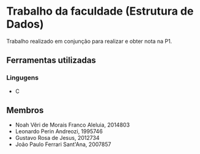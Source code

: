 # Trabalho da faculdade (Estrutura de Dados)

Trabalho realizado em conjunção para realizar e obter nota na P1.

## Ferramentas utilizadas

### Lingugens

- C

## Membros

- Noah Vêri de Morais Franco Aleluia, 2014803
- Leonardo Perin Andreozi, 1995746
- Gustavo Rosa de Jesus, 2012734
- João Paulo Ferrari Sant'Ana, 2007857
